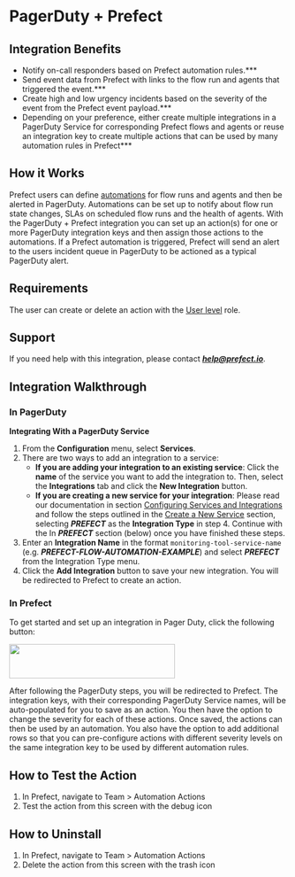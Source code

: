 # PagerDuty + Prefect

## Integration Benefits

* Notify on-call responders based on Prefect automation rules.***
* Send event data from Prefect with links to the flow run and agents that triggered the event.***
* Create high and low urgency incidents based on the severity of the event from the Prefect event payload.***
* Depending on your preference, either create multiple integrations in a PagerDuty Service for corresponding Prefect flows 
  and agents or reuse an integration key to create multiple actions that can be used by many automation rules in Prefect***

## How it Works

Prefect users can define [automations](concepts/automations.html) for flow runs and agents and then be alerted in PagerDuty. Automations can be set up to notify about flow run state changes, SLAs on scheduled flow runs and the health of agents. With the 
PagerDuty + Prefect integration you can set up an action(s) for one or more PagerDuty integration keys and then assign those actions to the automations. If a Prefect automation is triggered, Prefect will send an alert to the users incident queue in PagerDuty
to be actioned as a typical PagerDuty alert. 

## Requirements

The user can create or delete an action with the [User level](rbac/overview.html) role.

## Support

If you need help with this integration, please contact ***help@prefect.io***. 

## Integration Walkthrough

### In PagerDuty

**Integrating With a PagerDuty Service**
1. From the **Configuration** menu, select **Services**.
2. There are two ways to add an integration to a service:
   * **If you are adding your integration to an existing service**: Click the **name** of the service you want to add the integration to. Then, select the **Integrations** tab and click the **New Integration** button.
   * **If you are creating a new service for your integration**: Please read our documentation in section [Configuring Services and Integrations](https://support.pagerduty.com/docs/services-and-integrations#section-configuring-services-and-integrations) and follow the steps outlined in the [Create a New Service](https://support.pagerduty.com/docs/services-and-integrations#section-create-a-new-service) section, selecting ***PREFECT*** as the **Integration Type** in step 4. Continue with the In  ***PREFECT***  section (below) once you have finished these steps.
3. Enter an **Integration Name** in the format `monitoring-tool-service-name` (e.g.  ***PREFECT-FLOW-AUTOMATION-EXAMPLE***) and select  ***PREFECT***  from the Integration Type menu.
4. Click the **Add Integration** button to save your new integration. You will be redirected to Prefect to create an action.

### In Prefect

To get started and set up an integration in Pager Duty, click the following button: 

[<img src="/logos/pagerduty_green.png" height=62 width=300 style="max-height: 80px; max-width: 400px;">](https://app.pagerduty.com/install/integration?app_id=PC2USS4&redirect_url=https://cloud.prefect.io/pagerduty&version=2)

After following the PagerDuty steps, you will be redirected to Prefect.  The integration keys, with their corresponding PagerDuty Service names, will be auto-populated for you to save as an action. You then have the option to 
change the severity for each of these actions. Once saved, the actions can then be used by an automation. You also have the option to add additional rows so that you can pre-configure actions with different severity levels on 
the same integration key to be used by different automation rules.

## How to Test the Action

1. In Prefect, navigate to Team > Automation Actions
2. Test the action from this screen with the debug icon

## How to Uninstall

1. In Prefect, navigate to Team > Automation Actions
2. Delete the action from this screen with the trash icon

